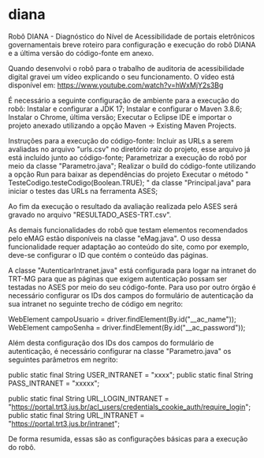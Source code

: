 # diana
Robô DIANA - Diagnóstico do Nível de Acessibilidade de portais eletrônicos governamentais
breve roteiro para configuração e execução do robô DIANA e a última versão do código-fonte em anexo.

Quando desenvolvi o robô para o trabalho de auditoria de acessibilidade digital gravei um vídeo explicando o seu funcionamento. O vídeo está disponível em: https://www.youtube.com/watch?v=hWxMjY2s3Bg

É necessário a seguinte configuração de ambiente para a execução do robô:
Instalar e configurar a JDK 17;
Instalar e configurar o Maven 3.8.6;
Instalar o Chrome, última versão;
Executar o Eclipse IDE e importar o projeto anexado utilizando a opção Maven -> Existing Maven Projects.

Instruções para a execução do código-fonte:
Incluir as URLs a serem avaliadas no arquivo "urls.csv" no diretório raiz do projeto, esse arquivo já está incluído junto ao código-fonte;
Parametrizar a execução do robô por meio da classe "Parametro.java";
Realizar o build do código-fonte utilizando a opção Run para baixar as dependências do projeto
Executar o método " TesteCodigo.testeCodigo(Boolean.TRUE); " da classe "Principal.java" para iniciar o testes das URLs na ferramenta ASES;

Ao fim da execução o resultado da avaliação realizada pelo ASES será gravado no arquivo "RESULTADO_ASES-TRT.csv".

As demais funcionalidades do robô que testam elementos recomendados pelo eMAG estão disponíveis na classe "eMag.java". O uso dessa funcionalidade requer adaptação ao conteúdo do site, como por exemplo, deve-se configurar o ID que contém o conteúdo das páginas.

A classe "AutenticarIntranet.java" está configurada para logar na intranet do TRT-MG para que as páginas que exigem autenticação possam ser testadas no ASES por meio do seu código-fonte. Para uso por outro órgão é necessário configurar os IDs dos campos do formulário de autenticação da sua intranet no seguinte trecho de código em negrito:

WebElement campoUsuario = driver.findElement(By.id("__ac_name"));
WebElement campoSenha = driver.findElement(By.id("__ac_password"));

Além desta configuração dos IDs dos campos do formulário de autenticação, é necessário configurar na classe "Parametro.java" os seguintes parâmetros em negrito:

public static final String USER_INTRANET = "xxxx";
public static final String PASS_INTRANET = "xxxxx";

public static final String URL_LOGIN_INTRANET = "https://portal.trt3.jus.br/acl_users/credentials_cookie_auth/require_login";
public static final String URL_INTRANET = "https://portal.trt3.jus.br/intranet";


De forma resumida, essas são as configurações básicas para a execução do robô.
